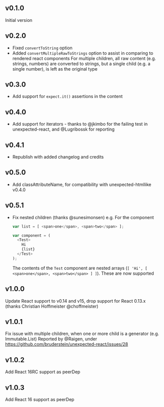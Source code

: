 ## v0.1.0

Initial version

## v0.2.0

* Fixed `convertToString` option
* Added `convertMultipleRawToStrings` option to assist in comparing to rendered react components
  For multiple children, all raw content (e.g. strings, numbers) are converted to strings, but a single
  child (e.g. a single number), is left as the original type
  
## v0.3.0
* Add support for `expect.it()` assertions in the content

## v0.4.0
* Add support for iterators - thanks to @jkimbo for the failing test in unexpected-react, and @Lugribossk for reporting

## v0.4.1
* Republish with added changelog and credits

## v0.5.0
* Add classAttributeName, for compatibility with unexpected-htmllike v0.4.0

## v0.5.1
* Fix nested children (thanks @sunesimonsen)
  e.g. For the component

  ```js
  var list = [ <span>one</span>, <span>two</span> ];

  var component = (
    <Test>
      Hi
      {list}
    </Test>
  );

  ```

  The contents of the `Test` component are nested arrays (`[ 'Hi', [ <span>one</span>, <span>two</span> ] ]`).
  These are now supported

## v1.0.0

Update React support to v0.14 and v15, drop support for React 0.13.x (thanks Christian Hoffmeister @choffmeister)

## v1.0.1

Fix issue with multiple children, when one or more child is a generator (e.g. Immutable.List)
Reported by @Raigen, under https://github.com/bruderstein/unexpected-react/issues/28

## v1.0.2

Add React 16RC support as peerDep

## v1.0.3

Add React 16 support as peerDep
